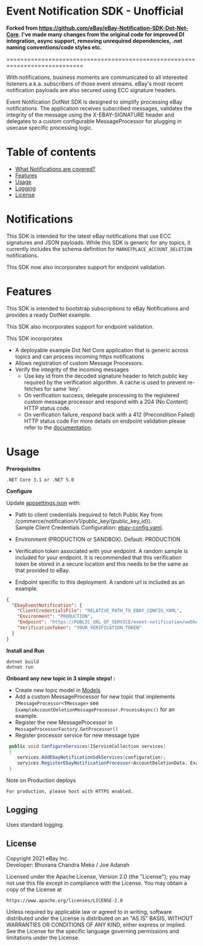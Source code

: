 # Event Notification SDK - Unofficial

**Forked from https://github.com/eBay/eBay-Notification-SDK-Dot-Net-Core. I've made many changes from the original code for improved DI integration, async support, removing unrequired dependencies, .net naming conventions/code styles etc.**
 
============================================================================

With notifications, business moments are communicated to all interested listeners a.k.a. subscribers of those event streams. eBay's most recent notification payloads are also secured using ECC signature headers.  

Event Notification DotNet SDK  is designed to simplify processing eBay notifications. The application receives subscribed messages, validates the integrity of the message using the X-EBAY-SIGNATURE header and delegates to a custom configurable MessageProcessor for plugging in usecase specific processing logic.


Table of contents
==========
* [What Notifications are covered?](#notifications)
* [Features](#features)
* [Usage](#usage)
* [Logging](#logging)
* [License](#license)

# Notifications

This SDK is intended for the latest eBay notifications that use ECC signatures and JSON payloads. 
While this SDK is generic for any topics, it currently includes the schema definition for `MARKETPLACE_ACCOUNT_DELETION` notifications. 

This SDK now also incorporates support for endpoint validation.

# Features

This SDK is intended to bootstrap subscriptions to eBay Notifications and provides a ready DotNet example.

This SDK also incorporates support for endpoint validation.

This SDK incorporates

- A deployable example Dot Net Core application that is generic across topics and can process incoming https notifications
- Allows registration of custom Message Processors.
- Verify the integrity of the incoming messages
  - Use key id from the decoded signature header to fetch public key required by the verification algorithm. A cache is used to prevent re-fetches for same 'key'.
  - On verification success, delegate processing to the registered custom message processor and respond with a 204 (No Content) HTTP status code.
  - On verification failure, respond back with a 412 (Precondition Failed) HTTP status code
For more details on endpoint validation please refer to the [documentation](https://developer.ebay.com/marketplace-account-deletion).
# Usage

**Prerequisites**
```
.NET Core 3.1 or .NET 5.0
```
**Configure**

Update [appsettings.json](appsettings.json)  with: 
* Path to client credentials (required to fetch Public Key from /commerce/notification/v1/public_key/{public_key_id}).  
 Sample Client Credentials Configuration: [ebay-config.yaml](Samples/ebay-config.yaml).

* Environment (PRODUCTION or SANDBOX). Default: PRODUCTION

* Verification token associated with your endpoint. A random sample is included for your endpoint.
  It is recommended that this verification token be stored in a secure location and this needs to be the same as that provided to eBay. 

* Endpoint specific to this deployment. A random url is included as an example. 

```json
{
  "EbayEventNotification": {
    "ClientCredentialsFile": "RELATIVE_PATH_TO_EBAY_CONFIG_YAML",
    "Environment": "PRODUCTION",
    "Endpoint": "https://PUBLIC_URL_OF_SERVICE/event-notification/webhook",
    "VerificationToken": "YOUR_VERIFICATION_TOKEN"
  }
}
```

**Install and Run**
```
dotnet build
dotnet run
```

**Onboard any new topic in 3 simple steps! :**

* Create new topic model in [Models](Models/) 
* Add a custom MessageProcessor for new topic that implements `IMessageProcessor<TMessage>` see `ExampleAccountDeletionMessageProcessor.ProcessAsync()` for an example.
* Register the new MessageProcessor in `MessageProcessorFactory.GetProcessor()`
* Register processor service for new message type
```cs
 public void ConfigureServices(IServiceCollection services)
 { 
    services.AddEbayNotificationSdkServices(configuration);
    services.RegisterEbayNotificationProcessor<AccountDeletionData, ExampleAccountDeletionMessageProcessor>(); 
 }
```

Note on Production deploys
```
For production, please host with HTTPS enabled.
```

## Logging

Uses standard logging. 

## License

Copyright 2021 eBay Inc.  
Developer: Bhuvana Chandra Meka / Joe Adanah

Licensed under the Apache License, Version 2.0 (the "License");
you may not use this file except in compliance with the License.
You may obtain a copy of the License at

    https://www.apache.org/licenses/LICENSE-2.0

Unless required by applicable law or agreed to in writing, software
distributed under the License is distributed on an "AS IS" BASIS,
WITHOUT WARRANTIES OR CONDITIONS OF ANY KIND, either express or implied.
See the License for the specific language governing permissions and
limitations under the License.
